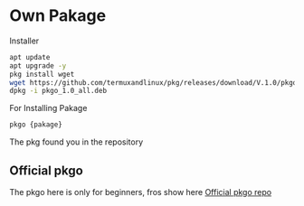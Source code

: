 # Own Pakage

Installer
```bash
apt update
apt upgrade -y
pkg install wget
wget https://github.com/termuxandlinux/pkg/releases/download/V.1.0/pkgo_1.0_all.deb
dpkg -i pkgo_1.0_all.deb
```

For Installing Pakage
```bash
pkgo {pakage}
```

The pkg found you in the repository

## Official pkgo
The pkgo here is only for beginners, fros show here
[Official pkgo repo](https://github.com/termuxandlinux/pkgo)
